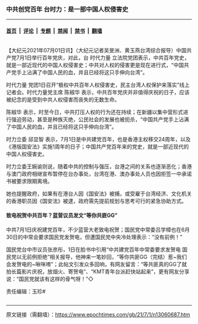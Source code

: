### 中共创党百年 台时力：是一部中国人权侵害史

---

#### [首页](../../../..?n13060687) &nbsp;|&nbsp; [评论](../../../../../epoch-comment?n13060687) &nbsp;|&nbsp; [专题](../../../../../epoch-special?n13060687) &nbsp;|&nbsp; [禁闻](../../../../../epoch-news?n13060687) &nbsp;|&nbsp; [禁书](../../../../../books?n13060687) &nbsp;|&nbsp; [翻墙](https://github.com/gfw-breaker/nogfw/blob/master/README.md?n13060687)


<div class="column" id="artbody" itemprop="articleBody">
 <!-- article content begin -->
 <p>
  【大纪元2021年07月01日讯】（大纪元记者吴旻洲、黄玉燕台湾综合报导）中国共产党7月1日举行百年党庆，对此，台
  <ok href="https://www.epochtimes.com/gb/tag/%E6%97%B6%E4%BB%A3%E5%8A%9B%E9%87%8F.html">
   时代力量
  </ok>
  立法院党团表示，中共百年党史，就是一部近现代的中国人权侵害史；中共对人权的侵害更是现在进行式，“中国共产党手上沾满了中国人民的血，并且已经将这只手伸向台湾”。
 </p>
 <p>
  <ok href="https://www.epochtimes.com/gb/tag/%E6%97%B6%E4%BB%A3%E5%8A%9B%E9%87%8F.html">
   时代力量
  </ok>
  党团1日召开“极权中共百年人权侵害史，民主台湾人权保护来落实”线上记者会。时代力量党主席
  <ok href="https://www.epochtimes.com/gb/tag/%E9%99%88%E6%A4%92%E5%8D%8E.html">
   陈椒华
  </ok>
  表示，中共百年党庆并非值得庆祝的日子，应该被纪念的是受到中共人权侵害而丧失的无数生命。
 </p>
 <p>
  <ok href="https://www.epochtimes.com/gb/tag/%E9%99%88%E6%A4%92%E5%8D%8E.html">
   陈椒华
  </ok>
  表示，时至今日，中共打压人权的行为还在持续；在新疆以集中营形式进行强迫劳动，甚至是种族灭绝，公民社会的发展也被扼杀，“中国共产党手上沾满了中国人民的血，并且已经将这只手伸向台湾”。
 </p>
 <p>
  时力立委
  <ok href="https://www.epochtimes.com/gb/tag/%E9%82%B1%E6%98%BE%E6%99%BA.html">
   邱显智
  </ok>
  表示，7月1日是中共建党百年，也是香港主权移交24周年，以及《港版国安法》实施1周年的日子；中国共产党百年来的党史，就是一部近现代的中国人权侵害史。
 </p>
 <p>
  时力立委王婉谕则说，随着中共的控制与强压，台港之间的关系也逐渐恶化；香港与澳门政府相继宣布暂停在台办事处，台湾在港、澳办事处人员也因拒签一中承诺书被要求限期离境。
 </p>
 <p>
  她也提醒政府，如果有在港台人因《国安法》被捕，或受雇于台湾经济、文化机关的香港职员因《国安法》被逮，政府需先提前规划与思考可行的紧急协助方式。
 </p>
 <h4>
  致电祝贺中共百年？蓝营议员发文“等你共匪GG”
 </h4>
 <p>
  中共7月1日庆祝建党百年，不少蓝营大老致电祝贺；国民党中常委吕学樟也在6月30日的中常会要求国民党发贺电，但遭国民党中央冷处理表示：“没有前例！”
 </p>
 <p>
  国民党台中市议员张彦彤，1日在脸书中引用“中共建党百年中常委要求发贺电 国民党以无前例拒绝”相关报导，他神来一笔妙回，“等你共匪GG（完结）惹~我们会发贺电的~啾咪唷”；此帖文引发众多回响，有网友留言：“等共匪真的GG了就拍长篇影片庆祝，放烟火、寄贺电”、“KMT青年台派赶快站起来”，更有网友分享说：“国民党就该有这样的骨气呀！”◇
 </p>
 <p>
  责任编辑：玉珍#
 </p>
 <!-- article content end -->
</div>


---

原文链接（需翻墙）：https://www.epochtimes.com/gb/21/7/1/n13060687.htm